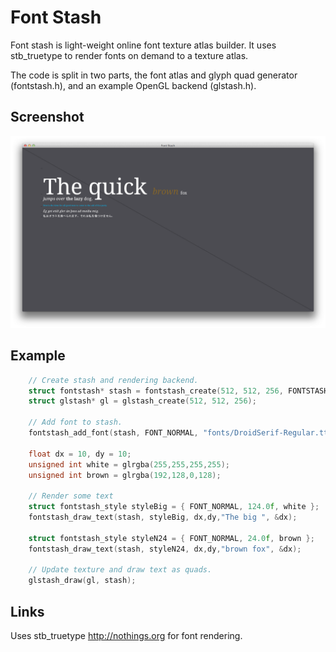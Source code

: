 Font Stash
==========

Font stash is light-weight online font texture atlas builder. It uses stb_truetype to render fonts on demand to a texture atlas.

The code is split in two parts, the font atlas and glyph quad generator (fontstash.h), and an example OpenGL backend (glstash.h).

## Screenshot

![screenshot of some text rendered witht the sample program](/screenshots/screen-01.png?raw=true)

## Example
``` C
	// Create stash and rendering backend.
	struct fontstash* stash = fontstash_create(512, 512, 256, FONTSTASH_ZERO_TOPLEFT);
	struct glstash* gl = glstash_create(512, 512, 256);

	// Add font to stash.
	fontstash_add_font(stash, FONT_NORMAL, "fonts/DroidSerif-Regular.ttf");

	float dx = 10, dy = 10;
	unsigned int white = glrgba(255,255,255,255);
	unsigned int brown = glrgba(192,128,0,128);

	// Render some text
	struct fontstash_style styleBig = { FONT_NORMAL, 124.0f, white };
	fontstash_draw_text(stash, styleBig, dx,dy,"The big ", &dx);

	struct fontstash_style styleN24 = { FONT_NORMAL, 24.0f, brown };
	fontstash_draw_text(stash, styleN24, dx,dy,"brown fox", &dx);

	// Update texture and draw text as quads.
	glstash_draw(gl, stash);
```

## Links
Uses stb_truetype http://nothings.org for font rendering.
